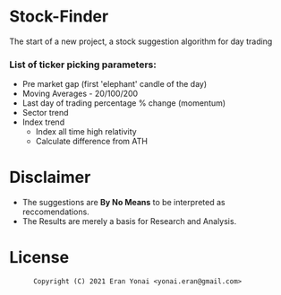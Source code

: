 # Stock-Finder
 The start of a new project, a stock suggestion algorithm for day trading

### List of ticker picking parameters:
- Pre market gap (first 'elephant' candle of the day)
- Moving Averages - 20/100/200
- Last day of trading percentage % change (momentum)
- Sector trend
- Index trend
    - Index all time high relativity
    - Calculate difference from ATH

# Disclaimer
- The suggestions are __By No Means__ to be interpreted as reccomendations.
- The Results are merely a basis for Research and Analysis.

# License
          Copyright (C) 2021 Eran Yonai <yonai.eran@gmail.com>
